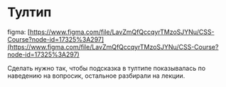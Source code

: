 # Тултип

figma: [https://www.figma.com/file/LavZmQfQccqyrTMzoSJYNu/CSS-Course?node-id=17325%3A297](https://www.figma.com/file/LavZmQfQccqyrTMzoSJYNu/CSS-Course?node-id=17325%3A297)

Сделать нужно так, чтобы подсказка в тултипе показывалась по наведению на вопросик, остальное разбирали на лекции.
